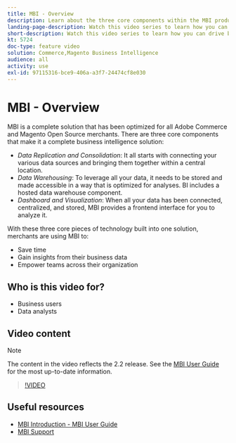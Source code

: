 ```yaml
---
title: MBI - Overview
description: Learn about the three core components within the MBI product that provide a complete business intelligence solution.
landing-page-description: Watch this video series to learn how you can drive better business insights and results through data aggregation, analysis, and visualization.
short-description: Watch this video series to learn how you can drive better business insights and results through data aggregation, analysis, and visualization.
kt: 5724
doc-type: feature video
solution: Commerce,Magento Business Intelligence
audience: all
activity: use
exl-id: 97115316-bce9-406a-a3f7-24474cf8e030
---
```

# MBI - Overview

MBI is a complete solution that has been optimized for all Adobe Commerce and Magento Open Source merchants. There are three core components that make it a complete business intelligence solution: 

- _Data Replication and Consolidation_: It all starts with connecting your various data sources and bringing them together within a central location.
- _Data Warehousing_: To leverage all your data, it needs to be stored and made accessible in a way that is optimized for analyses. BI includes a hosted data warehouse component. 
- _Dashboard and Visualization_: When all your data has been connected, centralized, and stored, MBI provides a frontend interface for you to analyze it. 

With these three core pieces of technology built into one solution, merchants are using MBI to: 

- Save time
- Gain insights from their business data
- Empower teams across their organization

## Who is this video for?

- Business users
- Data analysts

## Video content

>[!NOTE]
>
>The content in the video reflects the 2.2 release. See the [MBI User Guide](https://experienceleague.adobe.com/docs/commerce-business-intelligence/mbi/guide-overview.html) for the most up-to-date information.

>[!VIDEO](https://video.tv.adobe.com/v/35979?quality=12&learn=on)

## Useful resources

- [MBI Introduction - MBI User Guide](https://experienceleague.adobe.com/docs/commerce-business-intelligence/mbi/getting-started.html)
- [MBI Support](https://experienceleague.adobe.com/docs/commerce-knowledge-base/kb/troubleshooting/miscellaneous/mbi-service-policies.html)
